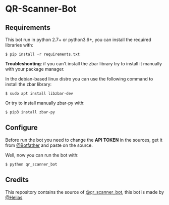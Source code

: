 # QR-Scanner-Bot

## Requirements

This bot run in python 2.7+ or python3.6+, you can install the required libraries with:

```
$ pip install -r requirements.txt
```

**Troubleshooting**: if you can't install the zbar library try to install it manually with your package manager.

In the debian-based linux distro you can use the following command to install the zbar library:

```
$ sudo apt install libzbar-dev
```
Or try to install manually zbar-py with:
```
$ pip3 install zbar-py
```

## Configure

Before run the bot you need to change the **API TOKEN** in the sources, get it from [@Botfather](https://t.me/BotFather) and paste on the source.

Well, now you can run the bot with:

```
$ python qr_scanner_bot
```

## Credits

This repository contains the source of [@qr_scanner_bot](https://t.me/qr_scanner_bot), this bot is made by [@Helias](https://t.me/qr_scanner_bot)

